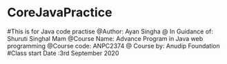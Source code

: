 # CoreJavaPractice
#This is for Java code practise
@Author: Ayan Singha
@ In Guidance of: Shuruti Singhal Mam
@Course Name: Advance Program in  Java web programming
@Course code: ANPC2374
@ Course by: Anudip Foundation
#Class start Date :3rd September 2020 
